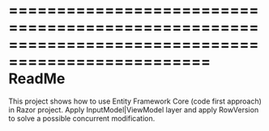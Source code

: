 ===================================================================================================
	ReadMe
===================================================================================================
This project shows how to use Entity Framework Core (code first approach) in Razor project.
Apply InputModel|ViewModel layer and apply RowVersion to solve a possible concurrent modification.	
	
	
	
